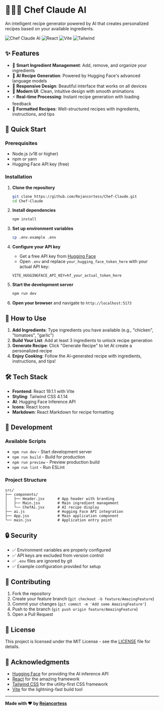 # 🤖👨‍🍳 Chef Claude AI

An intelligent recipe generator powered by AI that creates personalized recipes based on your available ingredients.

![Chef Claude AI](https://img.shields.io/badge/AI-Powered-orange) ![React](https://img.shields.io/badge/React-19.1.1-blue) ![Vite](https://img.shields.io/badge/Vite-7.1.14-green) ![Tailwind](https://img.shields.io/badge/Tailwind-4.1.14-cyan)

## ✨ Features

- 🥬 **Smart Ingredient Management**: Add, remove, and organize your ingredients
- 🤖 **AI Recipe Generation**: Powered by Hugging Face's advanced language models
- 📱 **Responsive Design**: Beautiful interface that works on all devices
- 🎨 **Modern UI**: Clean, intuitive design with smooth animations
- ⚡ **Real-time Processing**: Instant recipe generation with loading feedback
- 📝 **Formatted Recipes**: Well-structured recipes with ingredients, instructions, and tips

## 🚀 Quick Start

### Prerequisites

- Node.js (v18 or higher)
- npm or yarn
- Hugging Face API key (free)

### Installation

1. **Clone the repository**

   ```bash
   git clone https://github.com/Rejancortess/Chef-Claude.git
   cd Chef-Claude
   ```

2. **Install dependencies**

   ```bash
   npm install
   ```

3. **Set up environment variables**

   ```bash
   cp .env.example .env
   ```

4. **Configure your API key**
   - Get a free API key from [Hugging Face](https://huggingface.co/settings/tokens)
   - Open `.env` and replace `your_hugging_face_token_here` with your actual API key:

   ```env
   VITE_HUGGINGFACE_API_KEY=hf_your_actual_token_here
   ```

5. **Start the development server**

   ```bash
   npm run dev
   ```

6. **Open your browser** and navigate to `http://localhost:5173`

## 🎯 How to Use

1. **Add Ingredients**: Type ingredients you have available (e.g., "chicken", "tomatoes", "garlic")
2. **Build Your List**: Add at least 3 ingredients to unlock recipe generation
3. **Generate Recipe**: Click "Generate Recipe" to let AI create a personalized recipe
4. **Enjoy Cooking**: Follow the AI-generated recipe with ingredients, instructions, and tips!

## 🛠️ Tech Stack

- **Frontend**: React 19.1.1 with Vite
- **Styling**: Tailwind CSS 4.1.14
- **AI**: Hugging Face Inference API
- **Icons**: React Icons
- **Markdown**: React Markdown for recipe formatting

## 🔧 Development

### Available Scripts

- `npm run dev` - Start development server
- `npm run build` - Build for production
- `npm run preview` - Preview production build
- `npm run lint` - Run ESLint

### Project Structure

```
src/
├── components/
│   ├── Header.jsx      # App header with branding
│   ├── Main.jsx        # Main ingredient management
│   └── ChefAi.jsx      # AI recipe display
├── ai.js               # Hugging Face API integration
├── App.jsx             # Main application component
└── main.jsx            # Application entry point
```

## 🔒 Security

- ✅ Environment variables are properly configured
- ✅ API keys are excluded from version control
- ✅ `.env` files are ignored by git
- ✅ Example configuration provided for setup

## 🤝 Contributing

1. Fork the repository
2. Create your feature branch (`git checkout -b feature/AmazingFeature`)
3. Commit your changes (`git commit -m 'Add some AmazingFeature'`)
4. Push to the branch (`git push origin feature/AmazingFeature`)
5. Open a Pull Request

## 📝 License

This project is licensed under the MIT License - see the [LICENSE](LICENSE) file for details.

## 🙏 Acknowledgments

- [Hugging Face](https://huggingface.co/) for providing the AI inference API
- [React](https://reactjs.org/) for the amazing framework
- [Tailwind CSS](https://tailwindcss.com/) for the utility-first CSS framework
- [Vite](https://vitejs.dev/) for the lightning-fast build tool

---

**Made with ❤️ by [Rejancortess](https://github.com/Rejancortess)**
